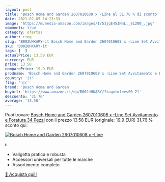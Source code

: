 ```yaml
---
layout: post
title: 'Bosch Home and Garden 2607010608 x -Line al 31.76 % di sconto'
date: 2021-02-05 14:23:33
image: 'https://m.media-amazon.com/images/I/51jqE45JNnL._SL200_.jpg'
comments: true
category: ofertas
author: ring
slug: 'B002UHKARY-it Bosch Home and Garden 2607010608 x -Line Set Avvitamento e...'
sku: 'B002UHKARY-it'
tags: [  ]
actualPrice: 13.58 EUR
currency: EUR
price: 13.58
comparePrice: 19.9 EUR
prodname: 'Bosch Home and Garden 2607010608 x -Line Set Avvitamento e Foratura   34 Pezzi'
country: 'it'
flag: '🇮🇹'
brand: 'Bosch Home and Garden'
buyurl: 'https://www.amazon.it/dp/B002UHKARY/?tag=tolees00-21'
descuento: '31.76'
average: '13.58'
---
```


Puoi trovare [Bosch Home and Garden 2607010608 x -Line Set Avvitamento e Foratura   34 Pezzi](https://www.amazon.it/dp/B002UHKARY/?tag=tolees00-21) con il prezzo 13.58 EUR (originale: 19.9 EUR) 31.76 % sconto qui:

[![Bosch Home and Garden 2607010608 x -Line](https://m.media-amazon.com/images/I/51jqE45JNnL._SL200_.jpg)](https://www.amazon.it/dp/B002UHKARY/?tag=tolees00-21)

ℹ️:

- Valigetta pratica e robusta
- Accessori universali per tutte le marche
- Assortimento completo

[🛒 Acquista qui!!](https://www.amazon.it/dp/B002UHKARY/?tag=tolees00-21)
